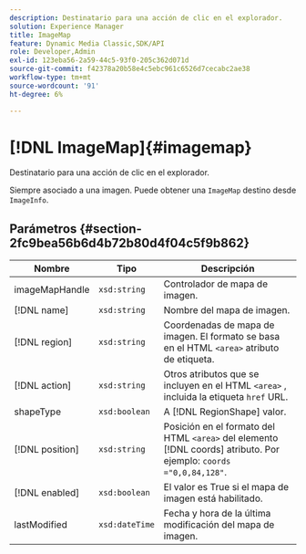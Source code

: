 ```yaml
---
description: Destinatario para una acción de clic en el explorador.
solution: Experience Manager
title: ImageMap
feature: Dynamic Media Classic,SDK/API
role: Developer,Admin
exl-id: 123eba56-2a59-44c5-93f0-205c362d071d
source-git-commit: f42378a20b58e4c5ebc961c6526d7cecabc2ae38
workflow-type: tm+mt
source-wordcount: '91'
ht-degree: 6%

---
```


# [!DNL ImageMap]{#imagemap}

Destinatario para una acción de clic en el explorador.

Siempre asociado a una imagen. Puede obtener una `ImageMap` destino desde `ImageInfo`.

## Parámetros {#section-2fc9bea56b6d4b72b80d4f04c5f9b862}

| Nombre | Tipo | Descripción |
|---|---|---|
| imageMapHandle | `xsd:string` | Controlador de mapa de imagen. |
| [!DNL name] | `xsd:string` | Nombre del mapa de imagen. |
| [!DNL region] | `xsd:string` | Coordenadas de mapa de imagen. El formato se basa en el HTML `<area>` atributo de etiqueta. |
| [!DNL action] | `xsd:string` | Otros atributos que se incluyen en el HTML `<area>` , incluida la etiqueta `href` URL. |
| shapeType | `xsd:boolean` | A [!DNL RegionShape] valor. |
| [!DNL position] | `xsd:string` | Posición en el formato del HTML `<area>` del elemento [!DNL coords] atributo. Por ejemplo: `coords ="0,0,84,128"`. |
| [!DNL enabled] | `xsd:boolean` | El valor es True si el mapa de imagen está habilitado. |
| lastModified | `xsd:dateTime` | Fecha y hora de la última modificación del mapa de imagen. |
